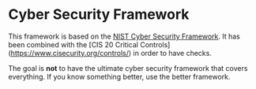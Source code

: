 # Cyber Security Framework
This framework is based on the [NIST Cyber Security Framework](https://www.nist.gov/cyberframework). It has been combined with the [CIS 20 Critical Controls] (https://www.cisecurity.org/controls/) in order to have checks.

The goal is **not** to have the ultimate cyber security framework that covers everything. If you know something better, use the better framework.
